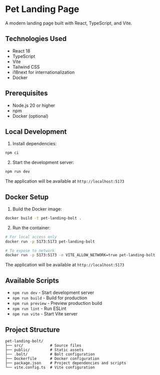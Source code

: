 # Pet Landing Page

A modern landing page built with React, TypeScript, and Vite.

## Technologies Used

- React 18
- TypeScript
- Vite
- Tailwind CSS
- i18next for internationalization
- Docker

## Prerequisites

- Node.js 20 or higher
- npm
- Docker (optional)

## Local Development

1. Install dependencies:
```bash
npm ci
```

2. Start the development server:
```bash
npm run dev
```

The application will be available at `http://localhost:5173`

## Docker Setup

1. Build the Docker image:
```bash
docker build -t pet-landing-bolt .
```

2. Run the container:
```bash
# For local access only
docker run -p 5173:5173 pet-landing-bolt

# To expose to network
docker run -p 5173:5173 -e VITE_ALLOW_NETWORK=true pet-landing-bolt
```

The application will be available at `http://localhost:5173`

## Available Scripts

- `npm run dev` - Start development server
- `npm run build` - Build for production
- `npm run preview` - Preview production build
- `npm run lint` - Run ESLint
- `npm run vite` - Start Vite server

## Project Structure

```
pet-landing-bolt/
├── src/            # Source files
├── public/         # Static assets
├── .bolt/          # Bolt configuration
├── Dockerfile      # Docker configuration
├── package.json    # Project dependencies and scripts
└── vite.config.ts  # Vite configuration
